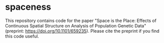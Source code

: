 # spaceness

This repository contains code for the paper 
"Space is the Place: Effects of Continuous Spatial Structure on Analysis of Population Genetic Data"
(preprint: https://doi.org/10.1101/659235). Please cite the preprint if you find this code useful. 
